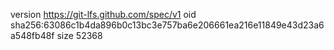 version https://git-lfs.github.com/spec/v1
oid sha256:63086c1b4da896b0c13bc3e757ba6e206661ea216e11849e43d23a6a548fb48f
size 52368
